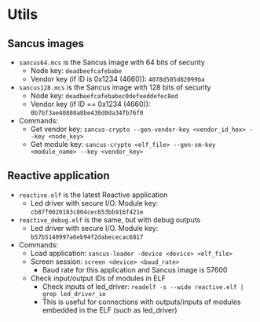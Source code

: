 # Utils

## Sancus images

- `sancus64.mcs` is the Sancus image with 64 bits of security
  - Node key: `deadbeefcafebabe`
  - Vendor key (if ID is 0x1234 (4660)):  `4078d505d82099ba`
- `sancus128.mcs` is the Sancus image with 128 bits of security
  - Node key: `deadbeefcafebabec0defeeddefec8ed`
  - Vendor key (if ID == 0x1234 (4660)): `0b7bf3ae40880a8be430d0da34fb76f0`
- Commands:
  - Get vendor key: `sancus-crypto --gen-vendor-key <vendor_id_hex> --key <node_key>`
  - Get module key: `sancus-crypto <elf_file> --gen-sm-key <module_name> --key <vendor_key>`

## Reactive application

- `reactive.elf` is the latest Reactive application
  - Led driver with secure I/O. Module key: `cb87f0020183c804cec653bb916f421e`
- `reactive_debug.elf` is the same, but with debug outputs
  - Led driver with secure I/O. Module key: `b57b5140997a6eb94f2dabececac6817`
- Commands:
  - Load application: `sancus-loader -device <device> <elf_file>`
  - Screen session: `screen <device> <baud_rate>`
    - Baud rate for this application and Sancus image is 57600
  - Check input/output IDs of modules in ELF
    - Check inputs of led_driver: `readelf -s --wide reactive.elf | grep led_driver_io`
    - This is useful for connections with outputs/inputs of modules embedded in the ELF (such as led_driver)
